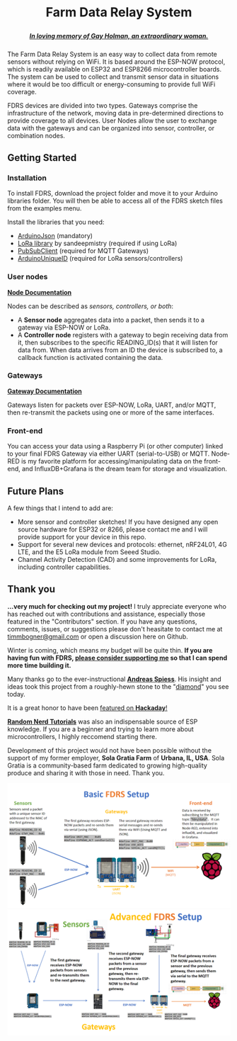 # <p align="center">Farm Data Relay System
##### <p align="center">[***In loving memory of Gay Holman, an extraordinary woman.***](https://www.facebook.com/CFECI/posts/2967989419953119) #####

The Farm Data Relay System is an easy way to collect data from remote sensors without relying on WiFi. It is based around the ESP-NOW protocol, which is readily available on ESP32 and ESP8266 microcontroller boards. The system can be used to collect and transmit sensor data in situations where it would be too difficult or energy-consuming to provide full WiFi coverage.

FDRS devices are divided into two types. Gateways comprise the infrastructure of the network, moving data in pre-determined directions to provide coverage to all devices. User Nodes allow the user to exchange data with the gateways and can be organized into sensor, controller, or combination nodes.

## Getting Started
### Installation
To install FDRS, download the project folder and move it to your Arduino libraries folder. You will then be able to access all of the FDRS sketch files from the examples menu.

Install the libraries that you need:
- [ArduinoJson](https://arduinojson.org/) (mandatory)
- [LoRa library](https://github.com/sandeepmistry/arduino-LoRa) by sandeepmistry (required if using LoRa)
- [PubSubClient](https://github.com/knolleary/pubsubclient/) (required for MQTT Gateways)
- [ArduinoUniqueID](https://github.com/ricaun/ArduinoUniqueID) (required for LoRa sensors/controllers)

### User nodes
**[Node Documentation](/extras/Node.md)**

Nodes can be described as *sensors, controllers, or both*:
- A **Sensor node** aggregates data into a packet, then sends it to a gateway via ESP-NOW or LoRa.
- A **Controller node** registers with a gateway to begin receiving data from it, then subscribes to the specific READING_ID(s) that it will listen for data from. When data arrives from an ID the device is subscribed to, a callback function is activated containing the data.
  
### Gateways
**[Gateway Documentation](extras/Gateway.md)**
  
Gateways listen for packets over ESP-NOW, LoRa, UART, and/or MQTT, then re-transmit the packets using one or more of the same interfaces.
  
### Front-end
You can access your data using a Raspberry Pi (or other computer) linked to your final FDRS Gateway via either UART (serial-to-USB) or MQTT. Node-RED is my favorite platform for accessing/manipulating data on the front-end, and InfluxDB+Grafana is the dream team for storage and visualization. 


## Future Plans
 A few things that I intend to add are:
- More sensor and controller sketches! If you have designed any open source hardware for ESP32 or 8266, please contact me and I will provide support for your device in this repo.
- Support for several new devices and protocols: ethernet, nRF24L01, 4G LTE, and the E5 LoRa module from Seeed Studio.
- Channel Activity Detection (CAD) and some improvements for LoRa, including controller capabilities.
 
## Thank you
**...very much for checking out my project!** I truly appreciate everyone who has reached out with contributions and assistance, especially those featured in the "Contributors" section. If you have any questions, comments, issues, or suggestions please don't heasitate to contact me at timmbogner@gmail.com or open a discussion here on Github.

Winter is coming, which means my budget will be quite thin. **If you are having fun with FDRS, [please consider supporting me](https://www.buymeacoffee.com/TimmB) so that I can spend more time building it.**

Many thanks go to the ever-instructional [**Andreas Spiess**](https://www.youtube.com/channel/UCu7_D0o48KbfhpEohoP7YSQ). His insight and ideas took this project from a roughly-hewn stone to the "[diamond](https://youtu.be/6JI5wZABWmA)" you see today. 

It is a great honor to have been [featured on **Hackaday**!](https://hackaday.com/2022/07/02/farm-data-relay-system/)
  
[**Random Nerd Tutorials**](https://randomnerdtutorials.com/) was also an indispensable source of ESP knowledge. If you are a beginner and trying to learn more about   microcontrollers, I highly reccomend starting there.
  

Development of this project would not have been possible without the support of my former employer, **Sola Gratia Farm** of **Urbana, IL, USA**.  Sola Gratia is a community-based farm dedicated to growing high-quality produce and sharing it with those in need. Thank you.
  

  
![Basic](extras/Basic_Setup.png)
![Advanced](extras/Advanced_Setup.png)
